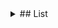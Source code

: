 <details>
  <summary>
    ## List
  </summary>
  
  The list command allows us to see which models are currently deployed by roe. To run list, simply run the following line:

  `roe list -l`

  with an expected output shown below:

  ![list example image](/roe_list.png)
  
</details>
